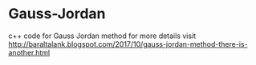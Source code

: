 # Gauss-Jordan
c++ code for Gauss Jordan method
for more details visit http://baraltalank.blogspot.com/2017/10/gauss-jordan-method-there-is-another.html
